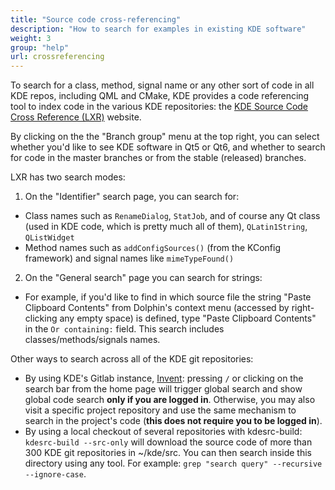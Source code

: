 ```yaml
---
title: "Source code cross-referencing"
description: "How to search for examples in existing KDE software"
weight: 3
group: "help"
url: crossreferencing
---
```


To search for a class, method, signal name or any other sort of code in all KDE repos, including QML and CMake, KDE provides a code referencing tool to index code in the various KDE repositories: the [KDE Source Code Cross Reference (LXR)](https://lxr.kde.org/) website.

By clicking on the the "Branch group" menu at the top right, you can select whether you'd like to see KDE software in Qt5 or Qt6, and whether to search for code in the master branches or from the stable (released) branches.

LXR has two search modes:

1. On the "Identifier" search page, you can search for:
  * Class names such as `RenameDialog`, `StatJob`, and of course any Qt class (used in KDE code, which is pretty much all of them), `QLatin1String`, `QListWidget`
  * Method names such as `addConfigSources()` (from the KConfig framework) and signal names like `mimeTypeFound()`

2. On the "General search" page you can search for strings:
  * For example, if you'd like to find in which source file the string "Paste Clipboard Contents" from Dolphin's context menu (accessed by right-clicking any empty space) is defined, type "Paste Clipboard Contents" in the `Or containing:` field. This search includes classes/methods/signals names.

Other ways to search across all of the KDE git repositories:

* By using KDE's Gitlab instance, [Invent](https://invent.kde.org): pressing `/` or clicking on the search bar from the home page will trigger global search and show global code search **only if you are logged in**. Otherwise, you may also visit a specific project repository and use the same mechanism to search in the project's code (**this does not require you to be logged in**).
* By using a local checkout of several repositories with kdesrc-build: `kdesrc-build --src-only` will download the source code of more than 300 KDE git repositories in ~/kde/src. You can then search inside this directory using any tool. For example: `grep "search query" --recursive --ignore-case`.
